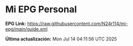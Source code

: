 # Mi EPG Personal

**EPG Link:** https://raw.githubusercontent.com/N24r114/mi-epg/main/guide.xml

**Última actualización:** Mon Jul 14 04:11:56 UTC 2025
